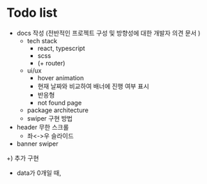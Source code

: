 # Todo list

- docs 작성 (전반적인 프로젝트 구성 및 방향성에 대한 개발자 의견 문서 )
  - tech stack
    - react, typescript
    - scss
    - (+ router)
  - ui/ux
    - hover animation
    - 현재 날짜와 비교하여 배너에 진행 여부 표시
    - 반응형
    - not found page
  - package architecture
  - swiper 구현 방법
- header 무한 스크롤
  - 좌<->우 슬라이드
- banner swiper

+) 추가 구현

- data가 0개일 때,
